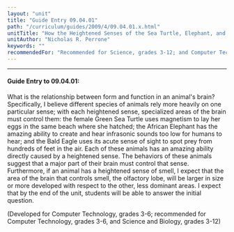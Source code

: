 ```yaml
---
layout: "unit"
title: "Guide Entry 09.04.01"
path: "/curriculum/guides/2009/4/09.04.01.x.html"
unitTitle: "How the Heightened Senses of the Sea Turtle, Elephant, and Eagle Are Evident in the Brain"
unitAuthor: "Nicholas R. Perrone"
keywords: ""
recommendedFor: "Recommended for Science, grades 3-12; and Computer Technology, grades 3-6"
---
```

<body>
<hr/>
<h4>
Guide Entry to 09.04.01:
</h4>
<p>What is the relationship between form and function in an animal's brain? Specifically, I believe different species of animals rely more heavily on one particular sense; with each heightened sense, specialized areas of the brain must control them: the female Green Sea Turtle uses magnetism to lay her eggs in the same beach where she hatched; the African Elephant has the amazing ability to create and hear infrasonic sounds too low for humans to hear; and the Bald Eagle uses its acute sense of sight to spot prey from hundreds of feet in the air. Each of these animals has an amazing ability directly caused by a heightened sense. The behaviors of these animals suggest that a major part of their brain must control that sense. Furthermore, if an animal has a heightened sense of smell, I expect that the area of the brain that controls smell, the olfactory lobe, will be larger in size or more developed with respect to the other, less dominant areas. I expect that by the end of the unit, students will be able to answer the initial question.</p>
<p>
(Developed for Computer Technology, grades 3-6; recommended for Computer Technology, grades 3-6, and Science and Biology, grades 3-12)
</p>
</body>
